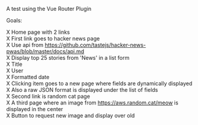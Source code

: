 A test using the Vue Router Plugin

Goals:

X Home page with 2 links  
X First link goes to hacker news page  
	X Use api from https://github.com/tastejs/hacker-news-pwas/blob/master/docs/api.md  
	X Display top 25 stories from 'News' in a list form  
	X Title  
	X User  
	X Formatted date  
	X Clicking item goes to a new page where fields are dynamically displayed  
	X Also a raw JSON format is displayed under the list of fields  
X Second link is random cat page  
	X A third page where an image from https://aws.random.cat/meow is displayed in the center  
	X Button to request new image and display over old  
